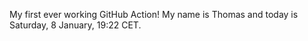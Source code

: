 My first ever working GitHub Action!
My name is Thomas and today is Saturday, 8 January, 19:22 CET. 
